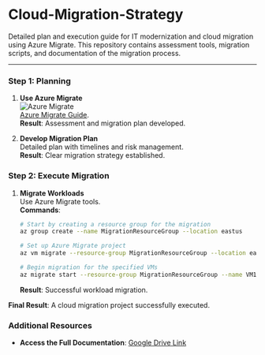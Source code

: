 # Cloud-Migration-Strategy
Detailed plan and execution guide for IT modernization and cloud migration using Azure Migrate. This repository contains assessment tools, migration scripts, and documentation of the migration process.

---

### **Step 1: Planning**

1. **Use Azure Migrate**  
   ![Azure Migrate](https://img.shields.io/badge/Azure%20Migrate-0078D4?logo=microsoft-azure&logoColor=white)  
   [Azure Migrate Guide](https://azure.microsoft.com/en-us/services/migrate/).  
   **Result**: Assessment and migration plan developed.

2. **Develop Migration Plan**  
   Detailed plan with timelines and risk management.  
   **Result**: Clear migration strategy established.

### **Step 2: Execute Migration**

1. **Migrate Workloads**  
   Use Azure Migrate tools.  
   **Commands**:
   ```bash
   # Start by creating a resource group for the migration
   az group create --name MigrationResourceGroup --location eastus

   # Set up Azure Migrate project
   az vm migrate --resource-group MigrationResourceGroup --location eastus --project-name MyMigrationProject

   # Begin migration for the specified VMs
   az migrate start --resource-group MigrationResourceGroup --name VM1 --project-name MyMigrationProject
   ```
   **Result**: Successful workload migration.

**Final Result**: A cloud migration project successfully executed.

### **Additional Resources**

- **Access the Full Documentation**: [Google Drive Link](https://drive.google.com/drive/folders/11VP8kwzBuMpEEJcIA_sw9U0ehZet5ZWt)
